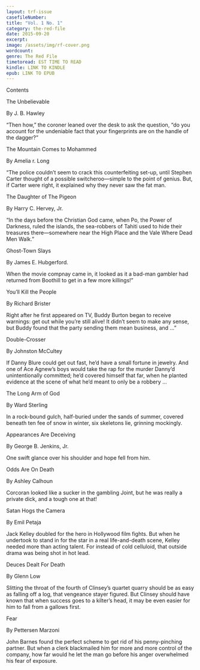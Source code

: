 ```yaml
---
layout: trf-issue
casefileNumber: 
title: "Vol. 1 No. 1"
category: the-red-file
date: 2015-09-20
excerpt: 
image: /assets/img/rf-cover.png
wordcount: 
genre: The Red File
timetoread: EST TIME TO READ
kindle: LINK TO KINDLE
epub: LINK TO EPUB
--- 
```


Contents

The Unbelievable

By J. B. Hawley

“Then how,” the coroner leaned over the desk to ask the question, “do you account for the undeniable fact that your fingerprints are on the handle of the dagger?”

The Mountain Comes to Mohammed

By Amelia r. Long

“The police couldn’t seem to crack this counterfeiting set-up, until Stephen Carter thought of a possible switcheroo—simple to the point of genius. But, if Carter were right, it explained why they never saw the fat man.

The Daughter of The Pigeon

By Harry C. Hervey, Jr.

“In the days before the Christian God came, when Po, the Power of Darkness, ruled the islands, the sea-robbers of Tahiti used to hide their treasures there—somewhere near the High Place and the Vale Where Dead Men Walk.”

Ghost-Town Slays

By James E. Hubgerford.

When the movie compnay came in, it looked as it a bad-man gambler had returned from Boothill to get in a few more killings!”

You’ll Kill the People

By Richard Brister

Right after he first appeared on TV, Buddy Burton began to receive warnings: get out while you’re still alive! It didn’t seem to make any sense, but Buddy found that the party sending them mean business, and …”

Double-Crosser

By Johnston McCultey

If Danny Blure could get out fast, he’d have a small fortune in jewelry. And one of Ace Agnew’s boys would take the rap for the murder Danny’d unintentionally committed; he’d covered himself that far, when he planted evidence at the scene of what he’d meant to only be a robbery …

The Long Arm of God

By Ward Sterling

In a rock-bound gulch, half-buried under the sands of summer, covered beneath ten fee of snow in winter, six skeletons lie, grinning mockingly.

Appearances Are Deceiving

By George B. Jenkins, Jr.

One swift glance over his shoulder and hope fell from him.

Odds Are On Death

By Ashley Calhoun

Corcoran looked like a sucker in the gambling Joint, but he was really a private dick, and a tough one at that!

Satan Hogs the Camera

By Emil Petaja

Jack Kelley doubled for the hero in Hollywood film fights. But when he undertook to stand in for the star in a real life-and-death scene, Kelley needed more than acting talent. For instead of cold celluloid, that outside drama was being shot in hot lead.

Deuces Dealt For Death

By Glenn Low

Slitting the throat of the fourth of Clinsey’s quartet quarry should be as easy as falling off a log, that vengeance stayer figured. But Clinsey should have known that when success goes to a kilter’s head, it may be even easier for him to fall from a gallows first.

Fear

By Pettersen Marzoni

John Barnes found the perfect scheme to get rid of his penny-pinching partner. But when a clerk blackmailed him for more and more control of the company, how far would he let the man go before his anger overwhelmed his fear of exposure.